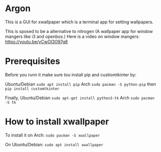# Argon

This is a GUI for xwallpaper which is a terminal app for setting wallpapers.

This is sposed to be a alternative to nitrogen (A wallpaper app for window mangers like i3 and openbox.) Here is a video on window mangers: <https://youtu.be/yCwOI3O97g8>

# Prerequisites

Before you runn it make sure tou install pip and custiomtkinter by:

Ubuntu/Debian ``sudo apt install pip`` Arch ``sudo pacman -S python-pip`` then ``pip install customtkinter`` 

Finally, Ubuntu/Debian ``sudo apt-get install python3-tk`` Arch ``sudo pacman -S tk``

# How to install xwallpaper

To install it on Arch:
``sudo pacman -S xwallpaper``

On Ubuntu/Debian:
``sudo apt install xwallpaper``
